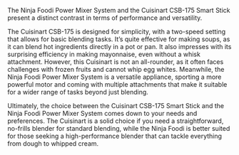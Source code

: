 The Ninja Foodi Power Mixer System and the Cuisinart CSB-175 Smart Stick present a distinct contrast in terms of performance and versatility. 

The Cuisinart CSB-175 is designed for simplicity, with a two-speed setting that allows for basic blending tasks. It’s quite effective for making soups, as it can blend hot ingredients directly in a pot or pan. It also impresses with its surprising efficiency in making mayonnaise, even without a whisk attachment. However, this Cuisinart is not an all-rounder, as it often faces challenges with frozen fruits and cannot whip egg whites. Meanwhile, the Ninja Foodi Power Mixer System is a versatile appliance, sporting a more powerful motor and coming with multiple attachments that make it suitable for a wider range of tasks beyond just blending.

Ultimately, the choice between the Cuisinart CSB-175 Smart Stick and the Ninja Foodi Power Mixer System comes down to your needs and preferences. The Cuisinart is a solid choice if you need a straightforward, no-frills blender for standard blending, while the Ninja Foodi is better suited for those seeking a high-performance blender that can tackle everything from dough to whipped cream.